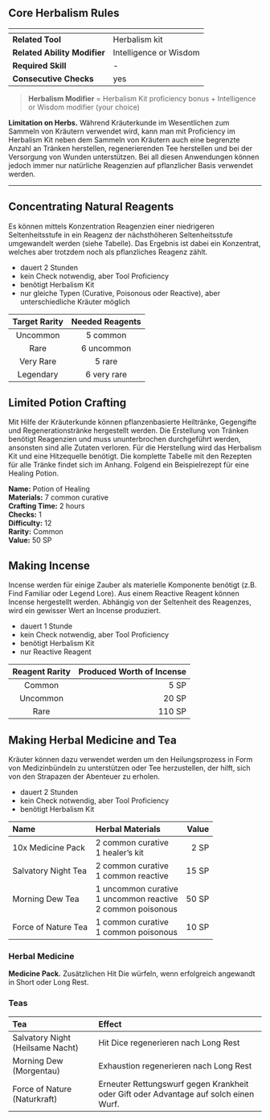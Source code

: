 
## Core Herbalism Rules

| <!-- -->                     | <!-- -->               |
| :--------------------------- | :--------------------- |
| **Related Tool**             | Herbalism kit          |
| **Related Ability Modifier** | Intelligence or Wisdom |
| **Required Skill**           | -                      |
| **Consecutive Checks**       | yes                    |

> **Herbalism Modifier** = Herbalism Kit proficiency bonus + Intelligence or Wisdom modifier (your choice)

**Limitation on Herbs.** Während Kräuterkunde im Wesentlichen zum Sammeln von Kräutern verwendet wird, kann man mit Proficiency im Herbalism Kit neben dem Sammeln von Kräutern auch eine begrenzte Anzahl an Tränken herstellen, regenerierenden Tee herstellen und bei der Versorgung von Wunden unterstützen. Bei all diesen Anwendungen können jedoch immer nur natürliche Reagenzien auf pflanzlicher Basis verwendet werden.
___



## Concentrating Natural Reagents
Es können mittels Konzentration Reagenzien einer niedrigeren Seltenheitsstufe in ein Reagenz der nächsthöheren Seltenheitsstufe umgewandelt werden (siehe Tabelle). Das Ergebnis ist dabei ein Konzentrat, welches aber trotzdem noch als pflanzliches Reagenz zählt.
<div class="listNoGap"></div>

- dauert 2 Stunden
- kein Check notwendig, aber Tool Proficiency
- benötigt Herbalism Kit
- nur gleiche Typen (Curative, Poisonous oder Reactive), aber unterschiedliche Kräuter möglich

| Target Rarity | Needed Reagents |
| :-----------: | :-------------: |
|   Uncommon    |    5 common     |
|     Rare      |   6 uncommon    |
|   Very Rare   |     5 rare      |
|   Legendary   |   6 very rare   |



## Limited Potion Crafting
Mit Hilfe der Kräuterkunde können pflanzenbasierte Heiltränke, Gegengifte und Regenerationstränke hergestellt werden. Die Erstellung von Tränken benötigt Reagenzien und muss ununterbrochen durchgeführt werden, ansonsten sind alle Zutaten verloren. Für die Herstellung wird das Herbalism Kit und eine Hitzequelle benötigt. Die komplette Tabelle mit den Rezepten für alle Tränke findet sich im Anhang. Folgend ein Beispielrezept für eine Healing Potion.

**Name:** Potion of Healing  
**Materials:** 7 common curative  
**Crafting Time:** 2 hours  
**Checks:** 1  
**Difficulty:** 12  
**Rarity:** Common  
**Value:** 50 SP  



## Making Incense
Incense werden für einige Zauber als materielle Komponente benötigt (z.B. Find Familiar oder Legend Lore). Aus einem Reactive Reagent können Incense hergestellt werden. Abhängig von der Seltenheit des Reagenzes, wird ein gewisser Wert an Incense produziert.
<div class="listNoGap"></div>

- dauert 1 Stunde
- kein Check notwendig, aber Tool Proficiency
- benötigt Herbalism Kit
- nur Reactive Reagent

| Reagent Rarity | Produced Worth of Incense |
| :------------: | ------------------------: |
|     Common     |                      5 SP |
|    Uncommon    |                     20 SP |
|      Rare      |                    110 SP |





## Making Herbal Medicine and Tea
Kräuter können dazu verwendet werden um den Heilungsprozess in Form von Medizinbündeln zu unterstützen oder Tee herzustellen, der hilft, sich von den Strapazen der Abenteuer zu erholen.
<div class="listNoGap"></div>

- dauert 2 Stunden
- kein Check notwendig, aber Tool Proficiency
- benötigt Herbalism Kit

| Name                | Herbal Materials                                                 | Value |
| :------------------ | :--------------------------------------------------------------- | ----: |
| 10x Medicine Pack   | 2 common curative<br>1 healer’s kit                              |  2 SP |
| Salvatory Night Tea | 2 common curative<br>1 common reactive                           | 15 SP |
| Morning Dew Tea     | 1 uncommon curative<br>1 uncommon reactive<br>2 common poisonous | 50 SP |
| Force of Nature Tea | 1 common curative<br>1 common poisonous                          | 10 SP |



### Herbal Medicine
**Medicine Pack.** Zusätzlichen Hit Die würfeln, wenn erfolgreich angewandt in Short oder Long Rest.

### Teas
| Tea                              | Effect                                                                               |
| :------------------------------- | :----------------------------------------------------------------------------------- |
| Salvatory Night (Heilsame Nacht) | Hit Dice regenerieren nach Long Rest                                                 |
| Morning Dew (Morgentau)          | Exhaustion regenerieren nach Long Rest                                               |
| Force of Nature (Naturkraft)     | Erneuter Rettungswurf gegen Krankheit oder Gift oder Advantage auf solch einen Wurf. |




